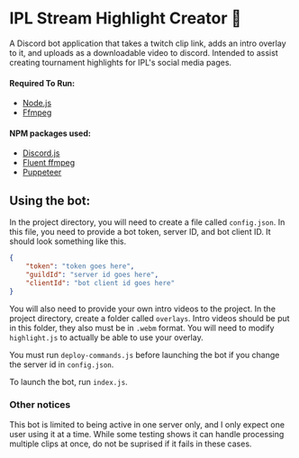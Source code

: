 # IPL Stream Highlight Creator 🎥
A Discord bot application that takes a twitch clip link, adds an intro overlay to it, and uploads as a downloadable video to discord. Intended to assist creating tournament highlights for IPL's social media pages.

#### Required To Run:
- [Node.js](https://nodejs.org/en/)
- [Ffmpeg](http://www.ffmpeg.org/)

#### NPM packages used:
- [Discord.js](https://www.npmjs.com/package/discord.js)
- [Fluent ffmpeg](https://www.npmjs.com/package/fluent-ffmpeg)
- [Puppeteer](https://www.npmjs.com/package/puppeteer)

## Using the bot:

In the project directory, you will need to create a file called `config.json`. In this file, you need to provide a bot token, server ID, and bot client ID. It should look something like this. 
```json
{
    "token": "token goes here",
    "guildId": "server id goes here",
    "clientId": "bot client id goes here"
}
```
You will also need to provide your own intro videos to the project. In the project directory, create a folder called `overlays`. Intro videos should be put in this folder, they also must be in `.webm` format. You will need to modify `highlight.js` to actually be able to use your overlay.

You must run `deploy-commands.js` before launching the bot if you change the server id in `config.json`.

To launch the bot, run `index.js`.

### Other notices

This bot is limited to being active in one server only, and I only expect one user using it at a time. While some testing shows it can handle processing multiple clips at once, do not be suprised if it fails in these cases.
